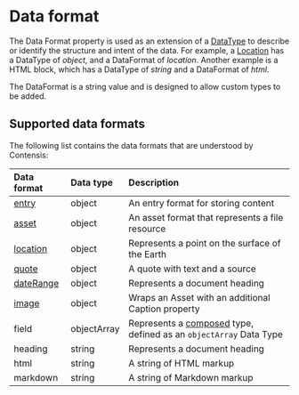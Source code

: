 # Data format

The Data Format property is used as an extension of a [DataType](data-types.md) to describe or identify the structure and intent of the data. For example, a [Location](/model/location.md) has a DataType of *object*, and a DataFormat of *location*. Another example is a HTML block, which has a DataType of *string* and a DataFormat of *html*.  

The DataFormat is a string value and is designed to allow custom types to be added.

## Supported data formats

The following list contains the data formats that are understood by Contensis:

| Data format | Data type | Description |
| :---------- | :-------- | :---------- |
| [entry](/model/entry.md) | object | An entry format for storing content |
| [asset](/model/asset.md) | object | An asset format that represents a file resource |
| [location](/model/location.md) | object | Represents a point on the surface of the Earth |
| [quote](/model/quote.md) | object | A quote with text and a source |
| [dateRange](/model/daterange.md) | object | Represents a document heading |
| [image](/model/image.md) | object | Wraps an Asset with an additional Caption property |
| field | objectArray | Represents a [composed](/model/composed.md) type, defined as an `objectArray` Data Type |
| heading | string | Represents a document heading |
| html | string | A string of HTML markup |
| markdown | string | A string of Markdown markup |